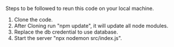 Steps to be followed to reun this code on your local machine.

1. Clone the code.
2. After Cloning run "npm update", it will update all node modules.
3. Replace the db credential to use database.
4. Start the server "npx nodemon src/index.js".

